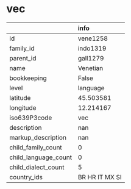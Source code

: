 # vec
|                      | info           |
|:---------------------|:---------------|
| id                   | vene1258       |
| family_id            | indo1319       |
| parent_id            | gall1279       |
| name                 | Venetian       |
| bookkeeping          | False          |
| level                | language       |
| latitude             | 45.503581      |
| longitude            | 12.214167      |
| iso639P3code         | vec            |
| description          | nan            |
| markup_description   | nan            |
| child_family_count   | 0              |
| child_language_count | 0              |
| child_dialect_count  | 5              |
| country_ids          | BR HR IT MX SI |